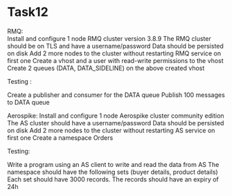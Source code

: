 # Task12
RMQ:  
Install and configure 1 node RMQ cluster version 3.8.9 
The RMQ cluster should be on TLS and have a username/password
Data should be persisted on disk
Add 2 more nodes to the cluster without restarting RMQ service on first one 
Create a vhost and a user with read-write permissions to the vhost
Create 2 queues (DATA, DATA_SIDELINE) on the above created vhost   

Testing : 

Create a publisher and consumer for the DATA queue 
Publish 100 messages to DATA queue  

Aerospike:
Install and configure 1 node Aerospike cluster community edition 
The AS cluster should have a username/password
Data should be persisted on disk 
Add 2 more nodes to the cluster without restarting AS service on first one Create a namespace Orders 

Testing: 

Write a program using an AS client to write and read the data from AS 
The namespace should have the following sets (buyer details, product details)
Each set should have 3000 records. 
The records should have an expiry of 24h
